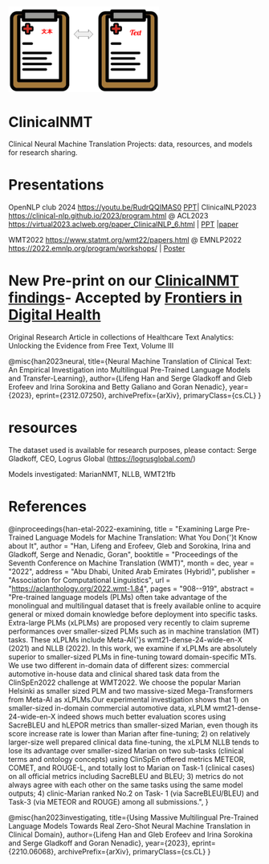 <img src="https://github.com/HECTA-UoM/ClinicalNMT/blob/main/ClinicalNMT_logo.png" width="300">


# ClinicalNMT
Clinical Neural Machine Translation Projects: data, resources, and models for research sharing.


# Presentations
OpenNLP club 2024 https://youtu.be/RudrQQIMAS0 [PPT](https://docs.google.com/presentation/d/1RWGS5sUmJ6xX1asH3sik9w7Dk7J1Rmrt/edit?usp=sharing&ouid=112530642263849099949&rtpof=true&sd=true)| 
ClinicalNLP2023 https://clinical-nlp.github.io/2023/program.html @ ACL2023 https://virtual2023.aclweb.org/paper_ClinicalNLP_6.html | 
[PPT](https://github.com/HECTA-UoM/ClinicalNMT/blob/main/ClinicalNLP2023_ppt.pptx.pdf) |[paper](https://aclanthology.org/2023.clinicalnlp-1.5.pdf)

WMT2022 https://www.statmt.org/wmt22/papers.html @ EMNLP2022 https://2022.emnlp.org/program/workshops/ | [Poster](https://github.com/HECTA-UoM/ClinicalNMT/blob/main/WMT22_poster_Han_etal.pdf)

# New Pre-print on our [ClinicalNMT findings](https://arxiv.org/abs/2312.07250)- Accepted by [Frontiers in Digital Health](https://www.frontiersin.org/journals/digital-health/articles/10.3389/fdgth.2024.1211564/abstract)
Original Research Article in collections of Healthcare Text Analytics: Unlocking the Evidence from Free Text, Volume III

@misc{han2023neural,
      title={Neural Machine Translation of Clinical Text: An Empirical Investigation into Multilingual Pre-Trained Language Models and Transfer-Learning}, 
      author={Lifeng Han and Serge Gladkoff and Gleb Erofeev and Irina Sorokina and Betty Galiano and Goran Nenadic},
      year={2023},
      eprint={2312.07250},
      archivePrefix={arXiv},
      primaryClass={cs.CL}
}


# resources
The dataset used is available for research purposes, please contact: Serge Gladkoff, CEO, Logrus Global (https://logrusglobal.com/)

Models investigated: MarianNMT, NLLB, WMT21fb


#  References

@inproceedings{han-etal-2022-examining,
    title = "Examining Large Pre-Trained Language Models for Machine Translation: What You Don{'}t Know about It",
    author = "Han, Lifeng  and
      Erofeev, Gleb  and
      Sorokina, Irina  and
      Gladkoff, Serge  and
      Nenadic, Goran",
    booktitle = "Proceedings of the Seventh Conference on Machine Translation (WMT)",
    month = dec,
    year = "2022",
    address = "Abu Dhabi, United Arab Emirates (Hybrid)",
    publisher = "Association for Computational Linguistics",
    url = "https://aclanthology.org/2022.wmt-1.84",
    pages = "908--919",
    abstract = "Pre-trained language models (PLMs) often take advantage of the monolingual and multilingual dataset that is freely available online to acquire general or mixed domain knowledge before deployment into specific tasks. Extra-large PLMs (xLPLMs) are proposed very recently to claim supreme performances over smaller-sized PLMs such as in machine translation (MT) tasks. These xLPLMs include Meta-AI{'}s wmt21-dense-24-wide-en-X (2021) and NLLB (2022). In this work, we examine if xLPLMs are absolutely superior to smaller-sized PLMs in fine-tuning toward domain-specific MTs. We use two different in-domain data of different sizes: commercial automotive in-house data and clinical shared task data from the ClinSpEn2022 challenge at WMT2022. We choose the popular Marian Helsinki as smaller sized PLM and two massive-sized Mega-Transformers from Meta-AI as xLPLMs.Our experimental investigation shows that 1) on smaller-sized in-domain commercial automotive data, xLPLM wmt21-dense-24-wide-en-X indeed shows much better evaluation scores using SacreBLEU and hLEPOR metrics than smaller-sized Marian, even though its score increase rate is lower than Marian after fine-tuning; 2) on relatively larger-size well prepared clinical data fine-tuning, the xLPLM NLLB tends to lose its advantage over smaller-sized Marian on two sub-tasks (clinical terms and ontology concepts) using ClinSpEn offered metrics METEOR, COMET, and ROUGE-L, and totally lost to Marian on Task-1 (clinical cases) on all official metrics including SacreBLEU and BLEU; 3) metrics do not always agree with each other on the same tasks using the same model outputs; 4) clinic-Marian ranked No.2 on Task- 1 (via SacreBLEU/BLEU) and Task-3 (via METEOR and ROUGE) among all submissions.",
}


@misc{han2023investigating,
      title={Using Massive Multilingual Pre-Trained Language Models Towards Real Zero-Shot Neural Machine Translation in Clinical Domain}, 
      author={Lifeng Han and Gleb Erofeev and Irina Sorokina and Serge Gladkoff and Goran Nenadic},
      year={2023},
      eprint={2210.06068},
      archivePrefix={arXiv},
      primaryClass={cs.CL}
}
